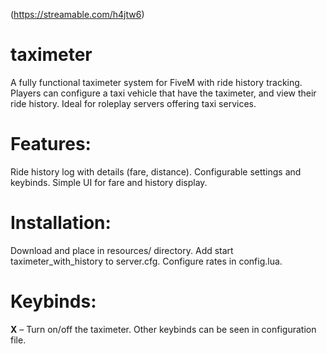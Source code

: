 (https://streamable.com/h4jtw6)
# taximeter
A fully functional taximeter system for FiveM with ride history tracking. Players can configure a taxi vehicle that have the taximeter, and view their ride history. Ideal for roleplay servers offering taxi services.

# Features:

Ride history log with details (fare, distance).
Configurable settings and keybinds.
Simple UI for fare and history display.

# Installation:

Download and place in resources/ directory.
Add start taximeter_with_history to server.cfg.
Configure rates in config.lua.

# Keybinds:

**X** – Turn on/off the taximeter.
Other keybinds can be seen in configuration file.

